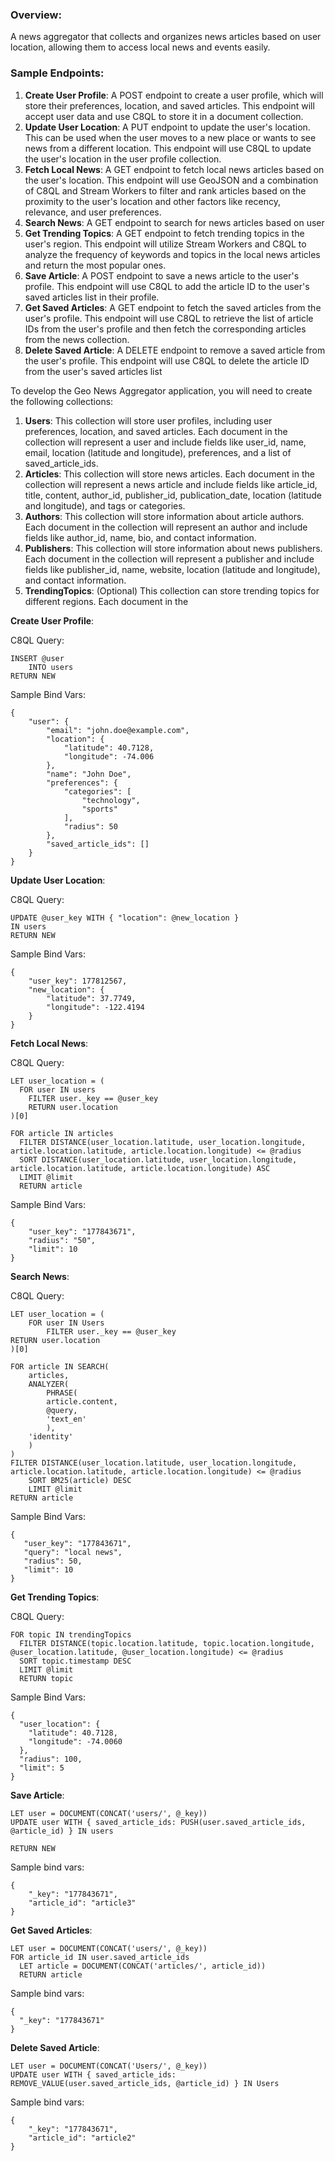 ### Overview:

A news aggregator that collects and organizes news articles based on user location, allowing them to access local news and events easily.

### Sample Endpoints:

1. **Create User Profile**: A POST endpoint to create a user profile, which will store their preferences, location, and saved articles. This endpoint will accept user data and use C8QL to store it in a document collection.
2. **Update User Location**: A PUT endpoint to update the user's location. This can be used when the user moves to a new place or wants to see news from a different location. This endpoint will use C8QL to update the user's location in the user profile collection.
3. **Fetch Local News**: A GET endpoint to fetch local news articles based on the user's location. This endpoint will use GeoJSON and a combination of C8QL and Stream Workers to filter and rank articles based on the proximity to the user's location and other factors like recency, relevance, and user preferences.
4. **Search News**: A GET endpoint to search for news articles based on user
5. **Get Trending Topics**: A GET endpoint to fetch trending topics in the user's region. This endpoint will utilize Stream Workers and C8QL to analyze the frequency of keywords and topics in the local news articles and return the most popular ones.
6. **Save Article**: A POST endpoint to save a news article to the user's profile. This endpoint will use C8QL to add the article ID to the user's saved articles list in their profile.
7. **Get Saved Articles**: A GET endpoint to fetch the saved articles from the user's profile. This endpoint will use C8QL to retrieve the list of article IDs from the user's profile and then fetch the corresponding articles from the news collection.
8. **Delete Saved Article**: A DELETE endpoint to remove a saved article from the user's profile. This endpoint will use C8QL to delete the article ID from the user's saved articles list

To develop the Geo News Aggregator application, you will need to create the following collections:

1. **Users**: This collection will store user profiles, including user preferences, location, and saved articles. Each document in the collection will represent a user and include fields like user_id, name, email, location (latitude and longitude), preferences, and a list of saved_article_ids.
2. **Articles**: This collection will store news articles. Each document in the collection will represent a news article and include fields like article_id, title, content, author_id, publisher_id, publication_date, location (latitude and longitude), and tags or categories.
3. **Authors**: This collection will store information about article authors. Each document in the collection will represent an author and include fields like author_id, name, bio, and contact information.
4. **Publishers**: This collection will store information about news publishers. Each document in the collection will represent a publisher and include fields like publisher_id, name, website, location (latitude and longitude), and contact information.
5. **TrendingTopics**: (Optional) This collection can store trending topics for different regions. Each document in the

**Create User Profile**:

C8QL Query:

```
INSERT @user 
    INTO users 
RETURN NEW
```

Sample Bind Vars:

```
{
	"user": {
		"email": "john.doe@example.com",
		"location": {
			"latitude": 40.7128,
			"longitude": -74.006
		},
		"name": "John Doe",
		"preferences": {
			"categories": [
				"technology",
				"sports"
			],
			"radius": 50
		},
		"saved_article_ids": []
	}
}
```

**Update User Location**:

C8QL Query:

```
UPDATE @user_key WITH { "location": @new_location } 
IN users 
RETURN NEW
```

Sample Bind Vars:

```
{
	"user_key": 177812567,
	"new_location": {
		"latitude": 37.7749,
		"longitude": -122.4194
	}
}
```

**Fetch Local News**:

C8QL Query:

```
LET user_location = (
  FOR user IN users
    FILTER user._key == @user_key
    RETURN user.location
)[0]

FOR article IN articles
  FILTER DISTANCE(user_location.latitude, user_location.longitude, article.location.latitude, article.location.longitude) <= @radius
  SORT DISTANCE(user_location.latitude, user_location.longitude, article.location.latitude, article.location.longitude) ASC
  LIMIT @limit
  RETURN article
```

Sample Bind Vars:

```
{
	"user_key": "177843671",
	"radius": "50",
	"limit": 10
}
```

**Search News**:

C8QL Query:

```
LET user_location = (
    FOR user IN Users
        FILTER user._key == @user_key
RETURN user.location
)[0]

FOR article IN SEARCH(
    articles,
    ANALYZER(
        PHRASE(
        article.content,
        @query,
        'text_en'
        ),
    'identity'
    )
)
FILTER DISTANCE(user_location.latitude, user_location.longitude, article.location.latitude, article.location.longitude) <= @radius
    SORT BM25(article) DESC
    LIMIT @limit
RETURN article
```

Sample Bind Vars:

```
{
   "user_key": "177843671",
   "query": "local news",
   "radius": 50,
   "limit": 10
}
```

**Get Trending Topics**:

C8QL Query:

```
FOR topic IN trendingTopics
  FILTER DISTANCE(topic.location.latitude, topic.location.longitude, @user_location.latitude, @user_location.longitude) <= @radius
  SORT topic.timestamp DESC
  LIMIT @limit
  RETURN topic
```

Sample Bind Vars:

```
{
  "user_location": {
    "latitude": 40.7128,
    "longitude": -74.0060
  },
  "radius": 100,
  "limit": 5
}
```

**Save Article**:

```
LET user = DOCUMENT(CONCAT('users/', @_key))
UPDATE user WITH { saved_article_ids: PUSH(user.saved_article_ids, @article_id) } IN users

RETURN NEW
```

Sample bind vars:

```
{
	"_key": "177843671",
	"article_id": "article3"
}
```

**Get Saved Articles**:

```
LET user = DOCUMENT(CONCAT('users/', @_key))
FOR article_id IN user.saved_article_ids
  LET article = DOCUMENT(CONCAT('articles/', article_id))
  RETURN article
```

Sample bind vars:

```
{
  "_key": "177843671"
}
```

**Delete Saved Article**:

```
LET user = DOCUMENT(CONCAT('Users/', @_key))
UPDATE user WITH { saved_article_ids: REMOVE_VALUE(user.saved_article_ids, @article_id) } IN Users
```

Sample bind vars:

```
{
	"_key": "177843671",
	"article_id": "article2"
}
```
